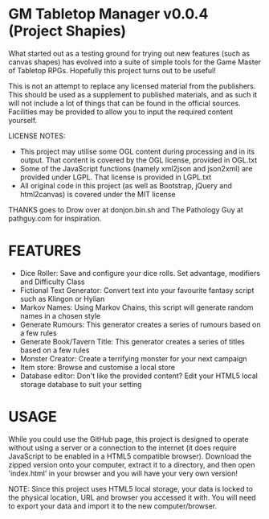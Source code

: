 GM Tabletop Manager v0.0.4 (Project Shapies)
=======

What started out as a testing ground for trying out new features (such as canvas shapes) has evolved into a suite of simple tools for the Game Master of Tabletop RPGs. Hopefully this project turns out to be useful!

This is not an attempt to replace any licensed material from the publishers. This should be used as a supplement to published materials, and as such it will not include a lot of things that can be found in the official sources. Facilities may be provided to allow you to input the required content yourself.

LICENSE NOTES:
 * This project may utilise some OGL content during processing and in its output. That content is covered by the OGL license, provided in OGL.txt
 * Some of the JavaScript functions (namely xml2json and json2xml) are provided under LGPL. That license is provided in LGPL.txt
 * All original code in this project (as well as Bootstrap, jQuery and html2canvas) is covered under the MIT license

THANKS goes to Drow over at donjon.bin.sh and The Pathology Guy at pathguy.com for inspiration.

FEATURES
=======

 - Dice Roller: Save and configure your dice rolls. Set advantage, modifiers and Difficulty Class
 - Fictional Text Generator: Convert text into your favourite fantasy script such as Klingon or Hylian
 - Markov Names: Using Markov Chains, this script will generate random names in a chosen style
 - Generate Rumours: This generator creates a series of rumours based on a few rules
 - Generate Book/Tavern Title: This generator creates a series of titles based on a few rules
 - Monster Creator: Create a terrifying monster for your next campaign
 - Item store: Browse and customise a local store
 - Database editor: Don't like the provided content? Edit your HTML5 local storage database to suit your setting

USAGE
=======

While you could use the GitHub page, this project is designed to operate without using a server or a connection to the internet (it does require JavaScript to be enabled in a HTML5 compatible browser). Download the zipped version onto your computer, extract it to a directory, and then open 'index.html' in your browser and you will have your very own version!

NOTE: Since this project uses HTML5 local storage, your data is locked to the physical location, URL and browser you accessed it with. You will need to export your data and import it to the new computer/browser.
